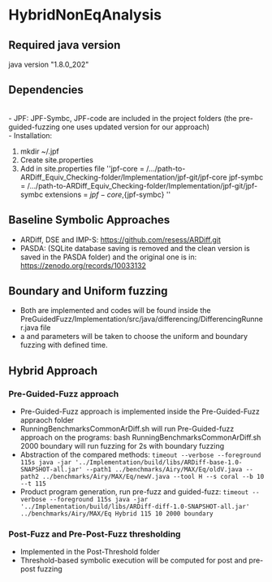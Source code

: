 # HybridNonEqAnalysis

## Required java version
java version "1.8.0_202"

## Dependencies
</br> - JPF: JPF-Symbc, JPF-code are included in the project folders (the pre-guided-fuzzing one uses updated version for our approach)
</br> - Installation: 
1. mkdir ~/.jpf
2. Create site.properties
3.  Add in site.properties file ''jpf-core = /.../path-to-ARDiff_Equiv_Checking-folder/Implementation/jpf-git/jpf-core
          jpf-symbc = /.../path-to-ARDiff_Equiv_Checking-folder/Implementation/jpf-git/jpf-symbc
          extensions = ${jpf-core},${jpf-symbc} ''



## Baseline Symbolic Approaches
- ARDiff, DSE and IMP-S: https://github.com/resess/ARDiff.git
- PASDA: (SQLite database saving is removed and the clean version is saved in the PASDA folder) and the original one is in: https://zenodo.org/records/10033132


## Boundary and Uniform fuzzing
- Both are implemented and codes will be found inside the PreGuidedFuzz/Implementation/src/java/differencing/DifferencingRunner.java file
- a <fuzzType> and <fuzztime> parameters will be taken to choose the uniform and boundary fuzzing with defined time.

## Hybrid Approach
### Pre-Guided-Fuzz approach
- Pre-Guided-Fuzz approach is implemented inside the Pre-Guided-Fuzz appraoch folder 
- RunningBenchmarksCommonArDiff.sh will run Pre-Guided-fuzz approach on the programs: bash RunningBenchmarksCommonArDiff.sh 2000 boundary will run fuzzing for 2s with boundary fuzzing
- Abstraction of the compared methods: ``` timeout --verbose --foreground 115s java -jar '../Implementation/build/libs/ARDiff-base-1.0-SNAPSHOT-all.jar' --path1 ../benchmarks/Airy/MAX/Eq/oldV.java --path2 ../benchmarks/Airy/MAX/Eq/newV.java --tool H --s coral --b 10 --t 115 ```
- Product program generation, run pre-fuzz and guided-fuzz:  ``` timeout --verbose --foreground 115s java -jar '../Implementation/build/libs/ARDiff-diff-1.0-SNAPSHOT-all.jar' ../benchmarks/Airy/MAX/Eq Hybrid 115 10 2000 boundary ```

### Post-Fuzz and Pre-Post-Fuzz thresholding
- Implemented in the Post-Threshold folder
- Threshold-based symbolic execution will be computed for post and pre-post fuzzing







